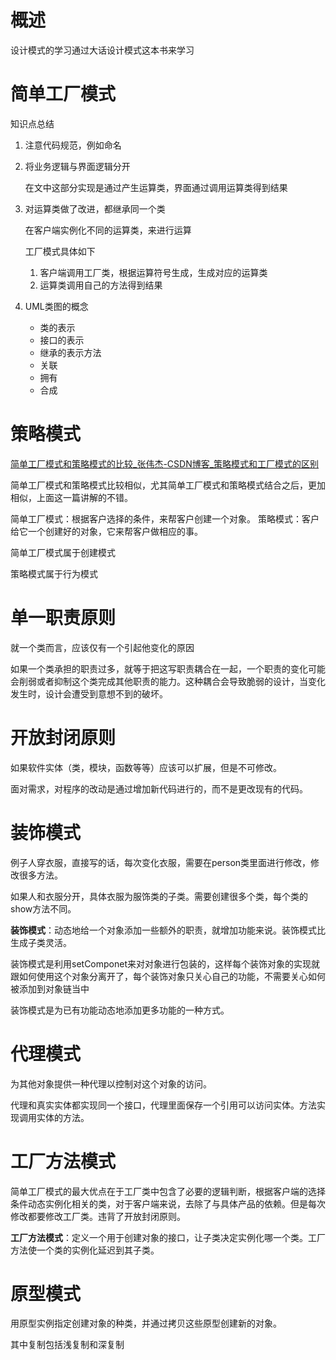 # 概述

设计模式的学习通过大话设计模式这本书来学习

# 简单工厂模式

知识点总结

1. 注意代码规范，例如命名

2. 将业务逻辑与界面逻辑分开

   在文中这部分实现是通过产生运算类，界面通过调用运算类得到结果

3. 对运算类做了改进，都继承同一个类

   在客户端实例化不同的运算类，来进行运算

   工厂模式具体如下

   1. 客户端调用工厂类，根据运算符号生成，生成对应的运算类
   2. 运算类调用自己的方法得到结果

4. UML类图的概念

   * 类的表示
   * 接口的表示
   * 继承的表示方法
   * 关联
   * 拥有
   * 合成

# 策略模式

[简单工厂模式和策略模式的比较_张伟杰-CSDN博客_策略模式和工厂模式的区别](https://blog.csdn.net/zwj_jyzl/article/details/80869905)

简单工厂模式和策略模式比较相似，尤其简单工厂模式和策略模式结合之后，更加相似，上面这一篇讲解的不错。

简单工厂模式：根据客户选择的条件，来帮客户创建一个对象。
策略模式：客户给它一个创建好的对象，它来帮客户做相应的事。

简单工厂模式属于创建模式

策略模式属于行为模式

# 单一职责原则

就一个类而言，应该仅有一个引起他变化的原因

如果一个类承担的职责过多，就等于把这写职责耦合在一起，一个职责的变化可能会削弱或者抑制这个类完成其他职责的能力。这种耦合会导致脆弱的设计，当变化发生时，设计会遭受到意想不到的破坏。

# 开放封闭原则

如果软件实体（类，模块，函数等等）应该可以扩展，但是不可修改。

面对需求，对程序的改动是通过增加新代码进行的，而不是更改现有的代码。

# 装饰模式

例子人穿衣服，直接写的话，每次变化衣服，需要在person类里面进行修改，修改很多方法。

如果人和衣服分开，具体衣服为服饰类的子类。需要创建很多个类，每个类的show方法不同。

**装饰模式**：动态地给一个对象添加一些额外的职责，就增加功能来说。装饰模式比生成子类灵活。

装饰模式是利用setComponet来对对象进行包装的，这样每个装饰对象的实现就跟如何使用这个对象分离开了，每个装饰对象只关心自己的功能，不需要关心如何被添加到对象链当中

装饰模式是为已有功能动态地添加更多功能的一种方式。

# 代理模式

为其他对象提供一种代理以控制对这个对象的访问。

代理和真实实体都实现同一个接口，代理里面保存一个引用可以访问实体。方法实现调用实体的方法。

# 工厂方法模式

简单工厂模式的最大优点在于工厂类中包含了必要的逻辑判断，根据客户端的选择条件动态实例化相关的类，对于客户端来说，去除了与具体产品的依赖。但是每次修改都要修改工厂类。违背了开放封闭原则。

**工厂方法模式**：定义一个用于创建对象的接口，让子类决定实例化哪一个类。工厂方法使一个类的实例化延迟到其子类。

# 原型模式

用原型实例指定创建对象的种类，并通过拷贝这些原型创建新的对象。

其中复制包括浅复制和深复制
